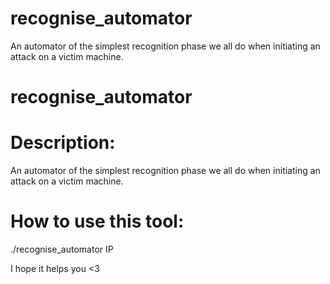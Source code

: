 # recognise_automator
An automator of the simplest recognition phase we all do when initiating an attack on a victim machine.
# recognise_automator
# Description:
An automator of the simplest recognition phase we all do when initiating an attack on a victim machine.

# How to use this tool:

./recognise_automator IP

I hope it helps you <3
